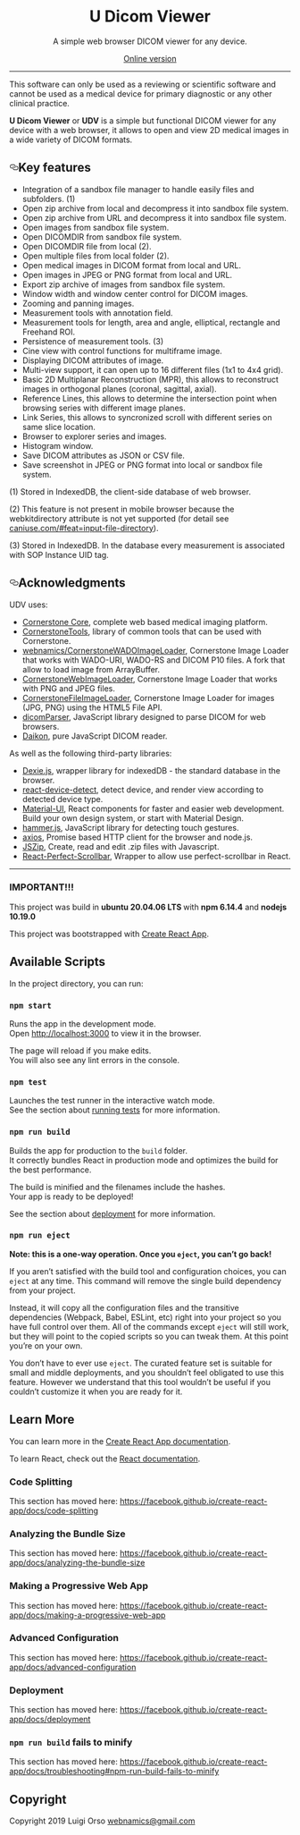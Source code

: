 <div align="center">
  <h1>U Dicom Viewer</h1>
  <p>A simple web browser DICOM viewer for any device.</p>
</div>

<div align="center">
	<a href="https://webnamics.github.io/u-dicom-viewer/">Online version</a>
</div>

<hr />
<p>This software can only be used as a reviewing or scientific software and cannot be used as a medical device for primary diagnostic or any other clinical practice.</p>

<p><strong>U Dicom Viewer</strong> or <strong>UDV</strong> is a simple but functional DICOM viewer for any device with a web browser, it allows to open and view 2D medical images in a wide variety of DICOM formats.</p>

<h2><a id="user-content-acknowledgments" class="anchor" aria-hidden="true" href="#acknowledgments"><svg class="octicon octicon-link" viewBox="0 0 16 16" version="1.1" width="16" height="16" aria-hidden="true"><path fill-rule="evenodd" d="M4 9h1v1H4c-1.5 0-3-1.69-3-3.5S2.55 3 4 3h4c1.45 0 3 1.69 3 3.5 0 1.41-.91 2.72-2 3.25V8.59c.58-.45 1-1.27 1-2.09C10 5.22 8.98 4 8 4H4c-.98 0-2 1.22-2 2.5S3 9 4 9zm9-3h-1v1h1c1 0 2 1.22 2 2.5S13.98 12 13 12H9c-.98 0-2-1.22-2-2.5 0-.83.42-1.64 1-2.09V6.25c-1.09.53-2 1.84-2 3.25C6 11.31 7.55 13 9 13h4c1.45 0 3-1.69 3-3.5S14.5 6 13 6z"></path></svg></a>Key features</h2>
<ul>
	<li>Integration of a sandbox file manager to handle easily files and subfolders. (1)</li>
	<li>Open zip archive from local and decompress it into sandbox file system.</li>
	<li>Open zip archive from URL and decompress it into sandbox file system.</li>
	<li>Open images from sandbox file system.</li>
	<li>Open DICOMDIR from sandbox file system.</li>
	<li>Open DICOMDIR file from local (2).</li> 
	<li>Open multiple files from local folder (2).</li> 
	<li>Open medical images in DICOM format from local and URL.</li> 
	<li>Open images in JPEG or PNG format from local and URL.</li> 
	<li>Export zip archive of images from sandbox file system.</li> 
	<li>Window width and window center control for DICOM images.</li>
	<li>Zooming and panning images.</li> 
	<li>Measurement tools with annotation field.</li>
	<li>Measurement tools for length, area and angle, elliptical, rectangle and Freehand ROI.</li>
	<li>Persistence of measurement tools. (3)</li>
	<li>Cine view with control functions for multiframe image.</li>
	<li>Displaying DICOM attributes of image.</li>
	<li>Multi-view support, it can open up to 16 different files (1x1 to 4x4 grid).</li>
	<li>Basic 2D Multiplanar Reconstruction (MPR), this allows to reconstruct images in orthogonal planes (coronal, sagittal, axial).</li>
	<li>Reference Lines, this allows to determine the intersection point when browsing series with different image planes.</li>
	<li>Link Series, this allows to syncronized scroll with different series on same slice location.</li>
	<li>Browser to explorer series and images.</li>
	<li>Histogram window.</li>
	<li>Save DICOM attributes as JSON or CSV file.</li>
	<li>Save screenshot in JPEG or PNG format into local or sandbox file system.</li>
</ul>

<div>
	<p>(1) Stored in IndexedDB, the client-side database of web browser.</p>
	<p>(2) This feature is not present in mobile browser because the webkitdirectory attribute is not yet supported (for detail see <a href="https://caniuse.com/#feat=input-file-directory">caniuse.com/#feat=input-file-directory</a>).</p>
	<p>(3) Stored in IndexedDB. In the database every measurement is associated with SOP Instance UID tag.</p>
</div>

<h2><a id="user-content-acknowledgments" class="anchor" aria-hidden="true" href="#acknowledgments"><svg class="octicon octicon-link" viewBox="0 0 16 16" version="1.1" width="16" height="16" aria-hidden="true"><path fill-rule="evenodd" d="M4 9h1v1H4c-1.5 0-3-1.69-3-3.5S2.55 3 4 3h4c1.45 0 3 1.69 3 3.5 0 1.41-.91 2.72-2 3.25V8.59c.58-.45 1-1.27 1-2.09C10 5.22 8.98 4 8 4H4c-.98 0-2 1.22-2 2.5S3 9 4 9zm9-3h-1v1h1c1 0 2 1.22 2 2.5S13.98 12 13 12H9c-.98 0-2-1.22-2-2.5 0-.83.42-1.64 1-2.09V6.25c-1.09.53-2 1.84-2 3.25C6 11.31 7.55 13 9 13h4c1.45 0 3-1.69 3-3.5S14.5 6 13 6z"></path></svg></a>Acknowledgments</h2>
<p>UDV uses:</p>
<ul>
	<li><a href="https://github.com/cornerstonejs/cornerstone">Cornerstone Core</a>, complete web based medical imaging platform.</li>
	<li><a href="https://github.com/cornerstonejs/cornerstoneTools">CornerstoneTools</a>, library of common tools that can be used with Cornerstone.</li>
	<li><a href="https://github.com/webnamics/cornerstoneWADOImageLoader">webnamics/CornerstoneWADOImageLoader</a>, Cornerstone Image Loader that works with WADO-URI, WADO-RS and DICOM P10 files. A fork that allow to load image from ArrayBuffer.</li>
	<li><a href="https://github.com/cornerstonejs/cornerstoneWebImageLoader">CornerstoneWebImageLoader</a>, Cornerstone Image Loader that works with PNG and JPEG files.</li>
	<li><a href="https://github.com/webnamics/cornerstoneFileImageLoader">CornerstoneFileImageLoader</a>, Cornerstone Image Loader for images (JPG, PNG) using the HTML5 File API.</li>
	<li><a href="https://github.com/cornerstonejs/dicomParser">dicomParser</a>, JavaScript library designed to parse DICOM for web browsers.</li>
	<li><a href="https://github.com/rii-mango/Daikon">Daikon</a>, pure JavaScript DICOM reader.</li>
</ul>
<p>As well as the following third-party libraries:</p>
<ul>
	<li><a href="https://github.com/dfahlander/Dexie.js/">Dexie.js</a>, wrapper library for indexedDB - the standard database in the browser.</li>
	<li><a href="https://github.com/duskload/react-device-detect">react-device-detect</a>, detect device, and render view according to detected device type.</li>
	<li><a href="https://material-ui.com/">Material-UI</a>, React components for faster and easier web development. Build your own design system, or start with Material Design.</li>
	<li><a href="https://github.com/hammerjs/hammer.js/tree/master">hammer.js</a>, JavaScript library for detecting touch gestures.</li>
	<li><a href="https://github.com/axios/axios">axios</a>, Promise based HTTP client for the browser and node.js.</li>
	<li><a href="https://github.com/Stuk/jszip">JSZip</a>, Create, read and edit .zip files with Javascript.</li>
	<li><a href="https://github.com/goldenyz/react-perfect-scrollbar">React-Perfect-Scrollbar</a>, Wrapper to allow use perfect-scrollbar in React.</li>
</ul>


<hr />

<h3><strong>IMPORTANT!!!</strong></h3> This project was build in <strong>ubuntu 20.04.06 LTS </strong> with <strong>npm 6.14.4</strong> and <strong> nodejs  10.19.0</strong>

This project was bootstrapped with [Create React App](https://github.com/facebook/create-react-app).

## Available Scripts

In the project directory, you can run:

### `npm start`

Runs the app in the development mode.<br>
Open [http://localhost:3000](http://localhost:3000) to view it in the browser.

The page will reload if you make edits.<br>
You will also see any lint errors in the console.

### `npm test`

Launches the test runner in the interactive watch mode.<br>
See the section about [running tests](https://facebook.github.io/create-react-app/docs/running-tests) for more information.

### `npm run build`

Builds the app for production to the `build` folder.<br>
It correctly bundles React in production mode and optimizes the build for the best performance.

The build is minified and the filenames include the hashes.<br>
Your app is ready to be deployed!

See the section about [deployment](https://facebook.github.io/create-react-app/docs/deployment) for more information.

### `npm run eject`

**Note: this is a one-way operation. Once you `eject`, you can’t go back!**

If you aren’t satisfied with the build tool and configuration choices, you can `eject` at any time. This command will remove the single build dependency from your project.

Instead, it will copy all the configuration files and the transitive dependencies (Webpack, Babel, ESLint, etc) right into your project so you have full control over them. All of the commands except `eject` will still work, but they will point to the copied scripts so you can tweak them. At this point you’re on your own.

You don’t have to ever use `eject`. The curated feature set is suitable for small and middle deployments, and you shouldn’t feel obligated to use this feature. However we understand that this tool wouldn’t be useful if you couldn’t customize it when you are ready for it.

## Learn More

You can learn more in the [Create React App documentation](https://facebook.github.io/create-react-app/docs/getting-started).

To learn React, check out the [React documentation](https://reactjs.org/).

### Code Splitting

This section has moved here: https://facebook.github.io/create-react-app/docs/code-splitting

### Analyzing the Bundle Size

This section has moved here: https://facebook.github.io/create-react-app/docs/analyzing-the-bundle-size

### Making a Progressive Web App

This section has moved here: https://facebook.github.io/create-react-app/docs/making-a-progressive-web-app

### Advanced Configuration

This section has moved here: https://facebook.github.io/create-react-app/docs/advanced-configuration

### Deployment

This section has moved here: https://facebook.github.io/create-react-app/docs/deployment

### `npm run build` fails to minify

This section has moved here: https://facebook.github.io/create-react-app/docs/troubleshooting#npm-run-build-fails-to-minify

## Copyright

Copyright 2019 Luigi Orso [webnamics@gmail.com](mailto:webnamics@gmail.com)
